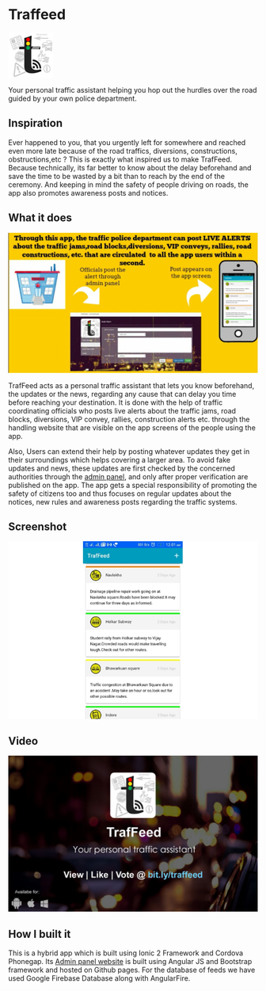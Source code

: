 # Traffeed

![Traffeed Logo](images/logo.png "Traffeed logo")


Your personal traffic assistant helping you hop out the hurdles over the road guided by your own police department.

## Inspiration
Ever happened to you, that you urgently left for somewhere and reached even more late because of the road traffics, diversions, constructions, obstructions,etc ? This is exactly what inspired us to make TrafFeed. Because technically, its far better to know about the delay beforehand and save the time to be wasted by a bit than to reach by the end of the ceremony. And keeping in mind the safety of people driving on roads, the app also promotes awareness posts and notices.

## What it does

![How It Works](images/how-it-works.png "How Traffeed Works")

TrafFeed acts as a personal traffic assistant that lets you know beforehand, the updates or the news, regarding any cause that can delay you time before reaching your destination. It is done with the help of traffic coordinating officials who posts live alerts about the traffic jams, road blocks, diversions, VIP convey, rallies, construction alerts etc. through the handling website that are visible on the app screens of the people using the app.

Also, Users can extend their help by posting whatever updates they get in their surroundings which helps covering a larger area. To avoid fake updates and news, these updates are first checked by the concerned authorities through the [admin panel](https://mohitkh7.github.io/traffeed-website/#/login "Traffeed - Admin Panel" ), and only after proper verification are published on the app. The app gets a special responsibility of promoting the safety of citizens too and thus focuses on regular updates about the notices, new rules and awareness posts regarding the traffic systems.

## Screenshot 
![App Screenshot](images/mobile.jpg "Mobile Scrrenshot")

## Video

[![Traffeed Youtube Video](images/poster.jpeg)](https://www.youtube.com/watch?v=vLsqOS8XkYg)

## How I built it
This is a hybrid app which is built using Ionic 2 Framework and Cordova Phonegap. Its [Admin panel website](https://github.com/mohitkh7/traffeed-website/) is built using Angular JS and Bootstrap framework and hosted on Github pages. For the database of feeds we have used Google Firebase Database along with AngularFire.

